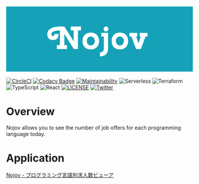 [![Logo](./demo/logo.png)](https://nojov.net)

[![CircleCI](https://circleci.com/gh/kou-pg-0131/nojov-ui/tree/master.svg?style=shield)](https://circleci.com/gh/kou-pg-0131/nojov-ui/tree/master)
[![Codacy Badge](https://app.codacy.com/project/badge/Grade/d4da9b708e17492a892289cca693a6b2)](https://www.codacy.com/manual/kou-pg-0131/nojov-ui?utm_source=github.com&amp;utm_medium=referral&amp;utm_content=kou-pg-0131/nojov-ui&amp;utm_campaign=Badge_Grade)
[![Maintainability](https://api.codeclimate.com/v1/badges/eb080864e0f215dd1ae1/maintainability)](https://codeclimate.com/github/kou-pg-0131/nojov-ui/maintainability)
![Serverless](http://public.serverless.com/badges/v3.svg)
![Terraform](https://img.shields.io/badge/Terraform-0.12-623CE4.svg?style=plastic&logo=terraform)
![TypeScript](https://img.shields.io/badge/TypeScript-3.7-007ACC.svg?style=plastic&logo=typescript)
![React](https://img.shields.io/badge/React-16.13-52C1DE.svg?style=plastic&logo=react)
[![LICENSE](https://img.shields.io/badge/LICENSE-MIT-3DA638.svg?style=plastic)](./LICENSE)
[![Twitter](https://img.shields.io/badge/Twitter-kou_pg_0131-1DA1F2.svg?style=plastic&logo=twitter)](https://twitter.com/kou_pg_0131)

# Overview

Nojov allows you to see the number of job offers for each programming language today.

# Application

[Nojov \- プログラミング言語別求人数ビューア](https://nojov.kou-pg.com/)
